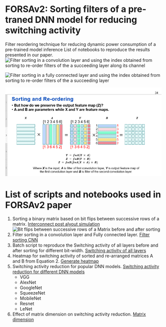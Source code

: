 # FORSAv2: Sorting filters of a pre-traned DNN model for reducing switching activity

Filter reordering technique for reducing dynamic power consumption of a pre-trained model inference List of notebooks to reproduce the results presented in our paper.
![Filter sorting in a convolution layer and using the index obtained from sorting to re-order filters of the a succeeding
layer along its channel](https://github.com/KM1621/FORSAv2/blob/main/Figures/Fig4.gif)

![Filter sorting in a fully connected layer and using the index obtained from sorting to re-order filters of the a succeeding
layer](https://github.com/KM1621/FORSAv2/blob/main/Figures/Fig5.gif)

![Demonstrating how sorting and reordering preserves output feature map matrix](https://github.com/KM1621/FORSAv2/blob/main/Figures/Fig3.gif)
# List of scripts and notebooks used in FORSAv2 paper
1. Sorting a binary matrix based on bit flips between successive rows of a matrix. [Interconnect post alyout simulation](https://github.com/KM1621/FORSAv2/blob/main/WireModels/Sort_list_wiremodel.ipynb)
   ![Bit flips between successive rows of a Matrix before
and after sorting](https://github.com/KM1621/FORSAv2/blob/main/Figures/Fig2.gif)
3. Filter sorting in a convolution layer and Fully connected layer. [Filter sorting CNN](https://github.com/KM1621/FORSAv2/blob/main/main_LeNet_FORSA.py)
4. Batch script to reproduce the Switching activity of all layers before and after sorting for different bit-width. [Switching activity of all layers](https://github.com/KM1621/FORSAv2/blob/main/FORSA_batch.bat)
5. Heatmap for switching activity of sorted and re-arranged matrices A and B from Equation 2. [Generate heatmap](https://github.com/KM1621/FORSAv2/blob/main/mat_mult_heatmap.py) 
6. Switching activity reduction for popular DNN models. [Switching activity reduction for different DNN models](https://github.com/KM1621/FORSAv2/tree/main/PyTorch-Models)
   - VGG
   - AlexNet
   - GoogleNet
   - SqueezeNet
   - MobileNet
   - Resnet
   - LeNet
7. Effect of matrix dimension on switching activity reduction. [Matrix dimension](https://github.com/KM1621/FORSAv2/blob/main/sw_binary_mat.ipynb) 
